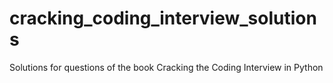 # cracking_coding_interview_solutions
Solutions for questions of the book Cracking the Coding Interview in Python
